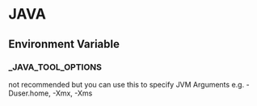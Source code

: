 # JAVA # 

##  Environment Variable ##
### \_JAVA_TOOL_OPTIONS ###
not recommended but you can use this to specify JVM Arguments e.g. -Duser.home, -Xmx, -Xms

